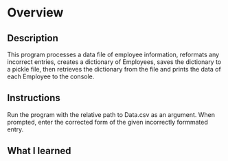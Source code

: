 # Overview

## Description
  This program processes a data file of employee information, reformats any incorrect entries, creates a dictionary of Employees, saves the dictionary to a pickle file, then retrieves the dictionary from the file and prints the data of each Employee to the console.
  
## Instructions
  Run the program with the relative path to Data.csv as an argument. When prompted, enter the corrected form of the given incorrectly formmated entry.
  
## What I learned
  

